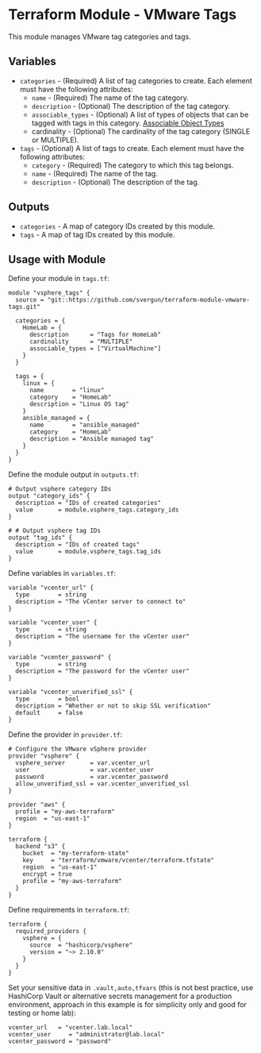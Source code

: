 # Terraform Module - VMware Tags

This module manages VMware tag categories and tags.

## Variables

* `categories` - (Required) A list of tag categories to create. Each element must have the following attributes:
  * `name` - (Required) The name of the tag category.
  * `description` - (Optional) The description of the tag category.
  * `associable_types` - (Optional) A list of types of objects that can be tagged with tags in this category. [Associable Object Types](https://registry.terraform.io/providers/hashicorp/vsphere/latest/docs/resources/tag_category#associable-object-types)
  * cardinality - (Optional) The cardinality of the tag category (SINGLE or MULTIPLE).
* `tags` - (Optional) A list of tags to create. Each element must have the following attributes:
  * `category` - (Required) The category to which this tag belongs.
  * `name` - (Required) The name of the tag.
  * `description` - (Optional) The description of the tag.

## Outputs

* `categories` - A map of category IDs created by this module.
* `tags` - A map of tag IDs created by this module.

## Usage with Module

Define your module in `tags.tf`:

```hcl
module "vsphere_tags" {
  source = "git::https://github.com/svergun/terraform-module-vmware-tags.git"

  categories = {
    HomeLab = {
      description      = "Tags for HomeLab"
      cardinality      = "MULTIPLE"
      associable_types = ["VirtualMachine"]
    }
  }

  tags = {
    linux = {
      name        = "linux"
      category    = "HomeLab"
      description = "Linux OS tag"
    }
    ansible_managed = {
      name        = "ansible_managed"
      category    = "HomeLab"
      description = "Ansible managed tag"
    }
  }
}
```

Define the module output in `outputs.tf`:

```hcl
# Output vsphere category IDs
output "category_ids" {
  description = "IDs of created categories"
  value       = module.vsphere_tags.category_ids
}

# # Output vsphere tag IDs
output "tag_ids" {
  description = "IDs of created tags"
  value       = module.vsphere_tags.tag_ids
}
```

Define variables in `variables.tf`:

```hcl
variable "vcenter_url" {
  type        = string
  description = "The vCenter server to connect to"
}

variable "vcenter_user" {
  type        = string
  description = "The username for the vCenter user"
}

variable "vcenter_password" {
  type        = string
  description = "The password for the vCenter user"
}

variable "vcenter_unverified_ssl" {
  type        = bool
  description = "Whether or not to skip SSL verification"
  default     = false
}
```

Define the provider in `provider.tf`:

```hcl
# Configure the VMware vSphere provider
provider "vsphere" {
  vsphere_server       = var.vcenter_url
  user                 = var.vcenter_user
  password             = var.vcenter_password
  allow_unverified_ssl = var.vcenter_unverified_ssl
}

provider "aws" {
  profile = "my-aws-terraform"
  region  = "us-east-1"
}

terraform {
  backend "s3" {
    bucket  = "my-terraform-state"
    key     = "terraform/vmware/vcenter/terraform.tfstate"
    region  = "us-east-1"
    encrypt = true
    profile = "my-aws-terraform"
  }
}
```

Define requirements in `terraform.tf`:

```hcl
terraform {
  required_providers {
    vsphere = {
      source  = "hashicorp/vsphere"
      version = "~> 2.10.0"
    }
  }
}
```

Set your sensitive data in `.vault,auto,tfvars` (this is not best practice, use HashiCorp Vault or alternative secrets management for a production environment, approach in this example is for simplicity only and good for testing or home lab):

```hcl
vcenter_url   = "vcenter.lab.local"
vcenter_user     = "administrator@lab.local"
vcenter_password = "password"
```
